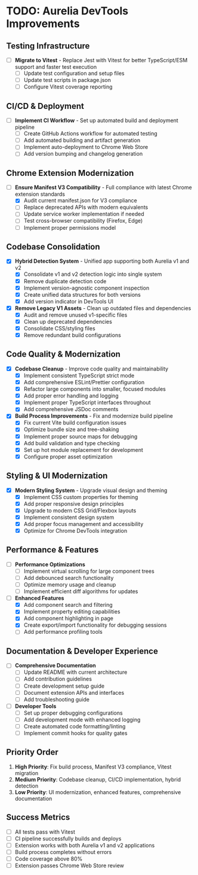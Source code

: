 # TODO: Aurelia DevTools Improvements

## Testing Infrastructure
- [ ] **Migrate to Vitest** - Replace Jest with Vitest for better TypeScript/ESM support and faster test execution
  - [ ] Update test configuration and setup files
  - [ ] Update test scripts in package.json
  - [ ] Configure Vitest coverage reporting

## CI/CD & Deployment
- [ ] **Implement CI Workflow** - Set up automated build and deployment pipeline
  - [ ] Create GitHub Actions workflow for automated testing
  - [ ] Add automated building and artifact generation
  - [ ] Implement auto-deployment to Chrome Web Store
  - [ ] Add version bumping and changelog generation

## Chrome Extension Modernization
- [ ] **Ensure Manifest V3 Compatibility** - Full compliance with latest Chrome extension standards
  - [X] Audit current manifest.json for V3 compliance
  - [ ] Replace deprecated APIs with modern equivalents
  - [ ] Update service worker implementation if needed
  - [ ] Test cross-browser compatibility (Firefox, Edge)
  - [ ] Implement proper permissions model

## Codebase Consolidation
- [X] **Hybrid Detection System** - Unified app supporting both Aurelia v1 and v2
  - [X] Consolidate v1 and v2 detection logic into single system
  - [X] Remove duplicate detection code
  - [X] Implement version-agnostic component inspection
  - [X] Create unified data structures for both versions
  - [X] Add version indicator in DevTools UI

- [X] **Remove Legacy V1 Assets** - Clean up outdated files and dependencies
  - [X] Audit and remove unused v1-specific files
  - [X] Clean up deprecated dependencies
  - [X] Consolidate CSS/styling files
  - [X] Remove redundant build configurations

## Code Quality & Modernization
- [X] **Codebase Cleanup** - Improve code quality and maintainability
  - [X] Implement consistent TypeScript strict mode
  - [X] Add comprehensive ESLint/Prettier configuration
  - [X] Refactor large components into smaller, focused modules
  - [X] Add proper error handling and logging
  - [X] Implement proper TypeScript interfaces throughout
  - [X] Add comprehensive JSDoc comments

- [X] **Build Process Improvements** - Fix and modernize build pipeline
  - [X] Fix current Vite build configuration issues
  - [X] Optimize bundle size and tree-shaking
  - [X] Implement proper source maps for debugging
  - [X] Add build validation and type checking
  - [X] Set up hot module replacement for development
  - [X] Configure proper asset optimization

## Styling & UI Modernization
- [X] **Modern Styling System** - Upgrade visual design and theming
  - [X] Implement CSS custom properties for theming
  - [X] Add proper responsive design principles
  - [X] Upgrade to modern CSS Grid/Flexbox layouts
  - [X] Implement consistent design system
  - [X] Add proper focus management and accessibility
  - [X] Optimize for Chrome DevTools integration

## Performance & Features
- [ ] **Performance Optimizations**
  - [ ] Implement virtual scrolling for large component trees
  - [ ] Add debounced search functionality
  - [ ] Optimize memory usage and cleanup
  - [ ] Implement efficient diff algorithms for updates

- [ ] **Enhanced Features**
  - [X] Add component search and filtering
  - [X] Implement property editing capabilities
  - [X] Add component highlighting in page
  - [X] Create export/import functionality for debugging sessions
  - [ ] Add performance profiling tools

## Documentation & Developer Experience
- [ ] **Comprehensive Documentation**
  - [ ] Update README with current architecture
  - [ ] Add contribution guidelines
  - [ ] Create development setup guide
  - [ ] Document extension APIs and interfaces
  - [ ] Add troubleshooting guide

- [ ] **Developer Tools**
  - [ ] Set up proper debugging configurations
  - [ ] Add development mode with enhanced logging
  - [ ] Create automated code formatting/linting
  - [ ] Implement commit hooks for quality gates

## Priority Order
1. **High Priority**: Fix build process, Manifest V3 compliance, Vitest migration
2. **Medium Priority**: Codebase cleanup, CI/CD implementation, hybrid detection
3. **Low Priority**: UI modernization, enhanced features, comprehensive documentation

## Success Metrics
- [ ] All tests pass with Vitest
- [ ] CI pipeline successfully builds and deploys
- [ ] Extension works with both Aurelia v1 and v2 applications
- [ ] Build process completes without errors
- [ ] Code coverage above 80%
- [ ] Extension passes Chrome Web Store review
